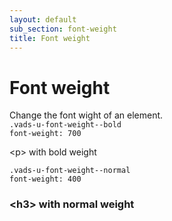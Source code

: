 ```yaml
---
layout: default
sub_section: font-weight
title: Font weight
---
```


# Font weight

<div class="va-introtext" markdown="1">
Change the font wight of an element.
</div>

<div class="site-c-showcase">
  <div class="vads-l-row vads-u-flex-direction--column">
    <div class="site-c-showcase__col vads-l-row vads-u-align-items--flex-start">
      <div class="vads-l-col--12 medium-screen:vads-l-col--4">
          <code class="code">.vads-u-font-weight--bold</code>
      </div>
      <div class="vads-l-col--12 medium-screen:vads-l-col--4">
          <code class="code">font-weight: 700</code>
      </div>
      <div class="vads-l-col--12 medium-screen:vads-l-col--4">
        <p class="vads-u-font-weight--bold vads-u-margin--0">&lt;p> with bold weight</p>
      </div>
    </div>
    <div class="site-c-showcase__col vads-l-row vads-u-align-items--flex-start">
      <div class="vads-l-col--12 medium-screen:vads-l-col--4">
          <code class="code">.vads-u-font-weight--normal</code>
      </div>
      <div class="vads-l-col--12 medium-screen:vads-l-col--4">
          <code class="code">font-weight: 400</code>
      </div>
      <div class="vads-l-col--12 medium-screen:vads-l-col--4">
        <h3 class="vads-u-font-weight--normal vads-u-margin--0">&lt;h3> with normal weight</h3>
      </div>
    </div>
  </div>
</div>


